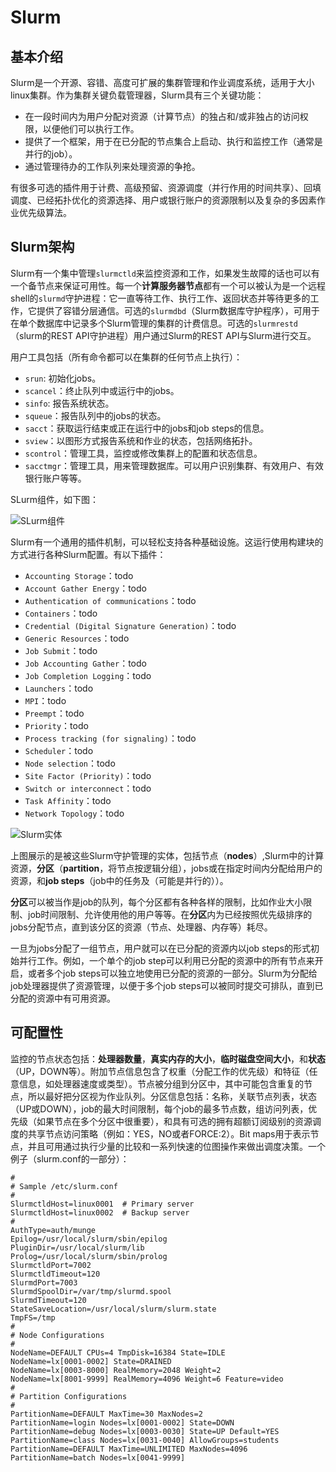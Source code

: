 # Slurm

## 基本介绍

Slurm是一个开源、容错、高度可扩展的集群管理和作业调度系统，适用于大小linux集群。作为集群关键负载管理器，Slurm具有三个关键功能：

- 在一段时间内为用户分配对资源（计算节点）的独占和/或非独占的访问权限，以便他们可以执行工作。
- 提供了一个框架，用于在已分配的节点集合上启动、执行和监控工作（通常是并行的job）。
- 通过管理待办的工作队列来处理资源的争抢。

有很多可选的插件用于计费、高级预留、资源调度（并行作用的时间共享）、回填调度、已经拓扑优化的资源选择、用户或银行账户的资源限制以及复杂的多因素作业优先级算法。

## Slurm架构

Slurm有一个集中管理`slurmctld`来监控资源和工作，如果发生故障的话也可以有一个备节点来保证可用性。每一个**计算服务器节点**都有一个可以被认为是一个远程shell的`slurmd`守护进程：它一直等待工作、执行工作、返回状态并等待更多的工作，它提供了容错分层通信。可选的`slurmdbd`（Slurm数据库守护程序），可用于在单个数据库中记录多个Slurm管理的集群的计费信息。可选的`slurmrestd`（slurm的REST API守护进程）用户通过Slurm的REST API与Slurm进行交互。

用户工具包括（所有命令都可以在集群的任何节点上执行）：

- `srun`: 初始化jobs。
- `scancel`：终止队列中或运行中的jobs。
- `sinfo`: 报告系统状态。
- `squeue`：报告队列中的jobs的状态。
- `sacct`：获取运行结束或正在运行中的jobs和job steps的信息。
- `sview`：以图形方式报告系统和作业的状态，包括网络拓扑。
- `scontrol`：管理工具，监控或修改集群上的配置和状态信息。
- `sacctmgr`：管理工具，用来管理数据库。可以用户识别集群、有效用户、有效银行账户等等。

SLurm组件，如下图：

![SLurm组件](https://slurm.schedmd.com/arch.gif 'SLurm组件')

Slurm有一个通用的插件机制，可以轻松支持各种基础设施。这运行使用构建块的方式进行各种Slurm配置。有以下插件：

- `Accounting Storage`：todo
- `Account Gather Energy`：todo
- `Authentication of communications`：todo
- `Containers`：todo
- `Credential (Digital Signature Generation)`：todo
- `Generic Resources`：todo
- `Job Submit`：todo
- `Job Accounting Gather`：todo
- `Job Completion Logging`：todo
- `Launchers`：todo
- `MPI`：todo
- `Preempt`：todo
- `Priority`：todo
- `Process tracking (for signaling)`：todo
- `Scheduler`：todo
- `Node selection`：todo
- `Site Factor (Priority)`：todo
- `Switch or interconnect`：todo
- `Task Affinity`：todo
- `Network Topology`：todo

![Slurm实体](https://slurm.schedmd.com/entities.gif 'Slurm实体')

上图展示的是被这些Slurm守护管理的实体，包括节点（**nodes**）,Slurm中的计算资源，**分区**（**partition**，将节点按逻辑分组），jobs或在指定时间内分配给用户的资源，和**job steps**（job中的任务及（可能是并行的））。

**分区**可以被当作是job的队列，每个分区都有各种各样的限制，比如作业大小限制、job时间限制、允许使用他的用户等等。在**分区**内为已经按照优先级排序的jobs分配节点，直到该分区的资源（节点、处理器、内存等）耗尽。

一旦为jobs分配了一组节点，用户就可以在已分配的资源内以job steps的形式初始并行工作。例如，一个单个的job step可以利用已分配的资源中的所有节点来开启，或者多个job steps可以独立地使用已分配的资源的一部分。Slurm为分配给job处理器提供了资源管理，以便于多个job steps可以被同时提交可排队，直到已分配的资源中有可用资源。

## 可配置性

监控的节点状态包括：**处理器数量**，**真实内存的大小**，**临时磁盘空间大小**，和**状态**（UP，DOWN等）。附加节点信息包含了权重（分配工作的优先级）和特征（任意信息，如处理器速度或类型）。节点被分组到分区中，其中可能包含重复的节点，所以最好把分区视为作业队列。分区信息包括：名称，关联节点列表，状态（UP或DOWN），job的最大时间限制，每个job的最多节点数，组访问列表，优先级（如果节点在多个分区中很重要），和具有可选的拥有超额订阅级别的资源调度的共享节点访问策略（例如：YES，NO或者FORCE:2）。Bit maps用于表示节点，并且可用通过执行少量的比较和一系列快速的位图操作来做出调度决策。一个例子（slurm.conf的一部分）：

    #
    # Sample /etc/slurm.conf
    #
    SlurmctldHost=linux0001  # Primary server
    SlurmctldHost=linux0002  # Backup server
    #
    AuthType=auth/munge
    Epilog=/usr/local/slurm/sbin/epilog
    PluginDir=/usr/local/slurm/lib
    Prolog=/usr/local/slurm/sbin/prolog
    SlurmctldPort=7002
    SlurmctldTimeout=120
    SlurmdPort=7003
    SlurmdSpoolDir=/var/tmp/slurmd.spool
    SlurmdTimeout=120
    StateSaveLocation=/usr/local/slurm/slurm.state
    TmpFS=/tmp
    #
    # Node Configurations
    #
    NodeName=DEFAULT CPUs=4 TmpDisk=16384 State=IDLE
    NodeName=lx[0001-0002] State=DRAINED
    NodeName=lx[0003-8000] RealMemory=2048 Weight=2
    NodeName=lx[8001-9999] RealMemory=4096 Weight=6 Feature=video
    #
    # Partition Configurations
    #
    PartitionName=DEFAULT MaxTime=30 MaxNodes=2
    PartitionName=login Nodes=lx[0001-0002] State=DOWN
    PartitionName=debug Nodes=lx[0003-0030] State=UP Default=YES
    PartitionName=class Nodes=lx[0031-0040] AllowGroups=students
    PartitionName=DEFAULT MaxTime=UNLIMITED MaxNodes=4096
    PartitionName=batch Nodes=lx[0041-9999]
